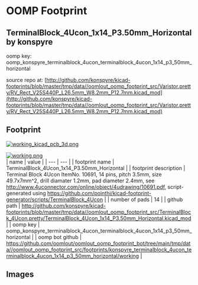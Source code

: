 # OOMP Footprint  
## TerminalBlock_4Ucon_1x14_P3.50mm_Horizontal  by konspyre  
  
oomp key: oomp_konspyre_terminalblock_4ucon_terminalblock_4ucon_1x14_p3_50mm_horizontal  
  
source repo at: [http://github.com/konspyre/kicad-footprints/blob/master/tmp/data//oomlout_oomp_footprint_src/Varistor.pretty/RV_Rect_V25S440P_L26.5mm_W8.2mm_P12.7mm.kicad_mod](http://github.com/konspyre/kicad-footprints/blob/master/tmp/data//oomlout_oomp_footprint_src/Varistor.pretty/RV_Rect_V25S440P_L26.5mm_W8.2mm_P12.7mm.kicad_mod)  
## Footprint  
  
[![working_kicad_pcb_3d.png](working_kicad_pcb_3d_600.png)](working_kicad_pcb_3d.png)  
  
[![working.png](working_600.png)](working.png)  
| name | value | 
| --- | --- | 
| footprint name | TerminalBlock_4Ucon_1x14_P3.50mm_Horizontal | 
| footprint description | Terminal Block 4Ucon ItemNo. 10691, 14 pins, pitch 3.5mm, size 49.7x7mm^2, drill diamater 1.2mm, pad diameter 2.4mm, see http://www.4uconnector.com/online/object/4udrawing/10691.pdf, script-generated using https://github.com/pointhi/kicad-footprint-generator/scripts/TerminalBlock_4Ucon | 
| number of pads | 14 | 
| github path | http://github.com/konspyre/kicad-footprints/blob/master/tmp/data//oomlout_oomp_footprint_src/TerminalBlock_4Ucon.pretty/TerminalBlock_4Ucon_1x14_P3.50mm_Horizontal.kicad_mod | 
| oomp key | oomp_konspyre_terminalblock_4ucon_terminalblock_4ucon_1x14_p3_50mm_horizontal | 
| oomp bot github | https://github.com/oomlout/oomlout_oomp_footprint_bot/tree/main/tmp/data//oomlout_oomp_footprint_src/footprints/konspyre_terminalblock_4ucon_terminalblock_4ucon_1x14_p3_50mm_horizontal/working | 
## Images  
